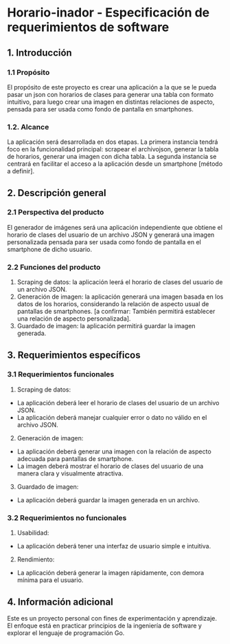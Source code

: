 # Horario-inador - Especificación de requerimientos de software

## 1. Introducción

### 1.1 Propósito

El propósito de este proyecto es crear una aplicación a la que se le pueda pasar un json con horarios de clases para generar una tabla con formato intuitivo, para luego crear una imagen en distintas relaciones de aspecto, pensada para ser usada como fondo de pantalla en smartphones.

### 1.2. Alcance

La aplicación será desarrollada en dos etapas. La primera instancia tendrá foco en la funcionalidad principal: scrapear el archivojson, generar la tabla de horarios, generar una imagen con dicha tabla. La segunda instancia se centrará en facilitar el acceso a la aplicación desde un smartphone [método a definir].

## 2. Descripción general

### 2.1 Perspectiva del producto

El generador de imágenes será una aplicación independiente que obtiene el horario de clases del usuario de un archivo JSON y generará una imagen personalizada pensada para ser usada como fondo de pantalla en el smartphone de dicho usuario.

### 2.2 Funciones del producto

1. Scraping de datos: la aplicación leerá el horario de clases del usuario de un archivo JSON.
2. Generación de imagen: la aplicación generará una imagen basada en los datos de los horarios, considerando la relación de aspecto usual de pantallas de smartphones. [a confirmar: También permitirá establecer una relación de aspecto personalizada].
3. Guardado de imagen: la aplicación permitirá guardar la imagen generada.

## 3. Requerimientos específicos

### 3.1 Requerimientos funcionales

1. Scraping de datos:
  - La aplicación deberá leer el horario de clases del usuario de un archivo JSON.
  - La aplicación deberá manejar cualquier error o dato no válido en el archivo JSON.
2. Generación de imagen:
  - La aplicación deberá generar una imagen con la relación de aspecto adecuada para pantallas de smartphone.
  - La imagen deberá mostrar el horario de clases del usuario de una manera clara y visualmente atractiva.
3. Guardado de imagen:
  - La aplicación deberá guardar la imagen generada en un archivo.

### 3.2 Requerimientos no funcionales

1. Usabilidad:
  - La aplicación deberá tener una interfaz de usuario simple e intuitiva.
2. Rendimiento:
  - La aplicación deberá generar la imagen rápidamente, con demora mínima para el usuario.

## 4. Información adicional

Este es un proyecto personal con fines de  experimentación y aprendizaje. El enfoque está en practicar principios de la ingeniería de software y explorar el lenguaje de programación Go.
